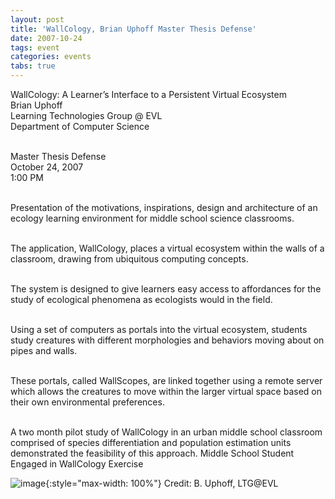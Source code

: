 ```yaml
---
layout: post
title: 'WallCology, Brian Uphoff Master Thesis Defense'
date: 2007-10-24
tags: event
categories: events
tabs: true
---
```


WallCology: A Learner&rsquo;s Interface to a Persistent Virtual Ecosystem<br>
Brian Uphoff<br>
Learning Technologies Group @ EVL<br>
Department of Computer Science<br><br>

Master Thesis Defense<br>
October 24, 2007<br>
1:00 PM<br><br>

Presentation of the motivations, inspirations, design and architecture of an ecology learning environment for middle school science classrooms.<br><br>

The application, WallCology, places a virtual ecosystem within the walls of a classroom, drawing from ubiquitous computing concepts.<br><br>

The system is designed to give learners easy access to affordances for the study of ecological phenomena as ecologists would in the field.<br><br>

Using a set of computers as portals into the virtual ecosystem, students study creatures with different morphologies and behaviors moving about on pipes and walls.<br><br>

These portals, called WallScopes, are linked together using a remote server which allows the creatures to move within the larger virtual space based on their own environmental preferences.<br><br>

A two month pilot study of WallCology in an urban middle school classroom comprised of species differentiation and population estimation units demonstrated the feasibility of this approach.
Middle School Student Engaged in WallCology Exercise

![image](https://www.evl.uic.edu/output/originals/wallcologythesis.png-srcw.jpg){:style="max-width: 100%"}
Credit: B. Uphoff, LTG@EVL

